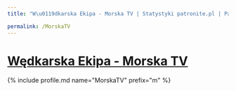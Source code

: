 ```yaml
---
title: "W\u0119dkarska Ekipa - Morska TV | Statystyki patronite.pl | Patromierz"

permalink: /MorskaTV
---
```


# [Wędkarska Ekipa - Morska TV](https://patronite.pl/MorskaTV)

{% include profile.md name="MorskaTV" prefix="m" %}
